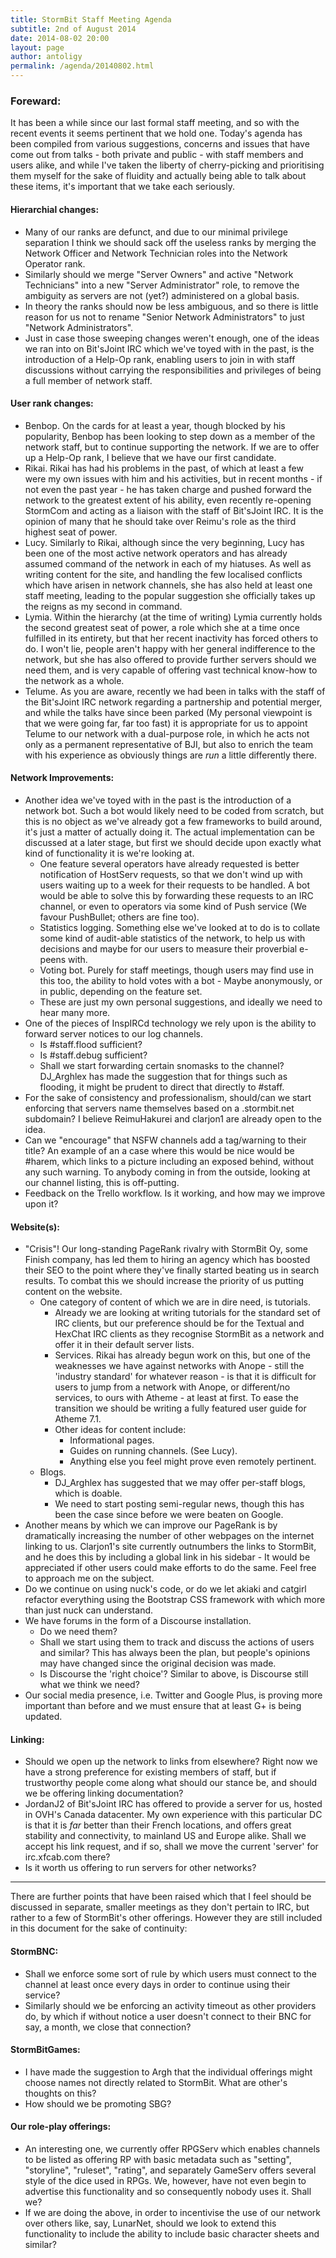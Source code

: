 ```yaml
---
title: StormBit Staff Meeting Agenda
subtitle: 2nd of August 2014
date: 2014-08-02 20:00
layout: page
author: antoligy
permalink: /agenda/20140802.html
---
```


### Foreward: ###

It has been a while since our last formal staff meeting, and so with the recent events it seems pertinent that we hold one.  Today's agenda has been compiled from various suggestions, concerns and issues that have come out from talks - both private and public - with staff members and users alike, and while I've taken the liberty of cherry-picking and prioritising them myself for the sake of fluidity and actually being able to talk about these items, it's important that we take each seriously.


#### Hierarchial changes: ####

- Many of our ranks are defunct, and due to our minimal privilege separation I think we should sack off the useless ranks by merging the Network Officer and Network Technician roles into the Network Operator rank. 
- Similarly should we merge "Server Owners" and active "Network Technicians" into a new "Server Administrator" role, to remove the ambiguity as servers are not (yet?) administered on a global basis.
- In theory the ranks should now be less ambiguous, and so there is little reason for us not to rename "Senior Network Administrators" to just "Network Administrators".
- Just in case those sweeping changes weren't enough, one of the ideas we ran into on Bit'sJoint IRC which we've toyed with in the past, is the introduction of a Help-Op rank, enabling users to join in with staff discussions without carrying the responsibilities and privileges of being a full member of network staff.


#### User rank changes: ####

- Benbop.  On the cards for at least a year, though blocked by his popularity, Benbop has been looking to step down as a member of the network staff, but to continue supporting the network.  If we are to offer up a Help-Op rank, I believe that we have our first candidate.
- Rikai. Rikai has had his problems in the past, of which at least a few were my own issues with him and his activities, but in recent months - if not even the past year - he has taken charge and pushed forward the network to the greatest extent of his ability, even recently re-opening StormCom and acting as a liaison with the staff of Bit'sJoint IRC.  It is the opinion of many that he should take over Reimu's role as the third highest seat of power.
- Lucy.  Similarly to Rikai, although since the very beginning, Lucy has been one of the most active network operators and has already assumed command of the network in each of my hiatuses.  As well as writing content for the site, and handling the few localised conflicts which have arisen in network channels, she has also held at least one staff meeting, leading to the popular suggestion she officially takes up the reigns as my second in command.  
- Lymia. Within the hierarchy (at the time of writing) Lymia currently holds the second greatest seat of power, a role which she at a time once fulfilled in its entirety, but that her recent inactivity has forced others to do.  I won't lie, people aren't happy with her general indifference to the network, but she has also offered to provide further servers should we need them, and is very capable of offering vast technical know-how to the network as a whole.
- Telume.  As you are aware, recently we had been in talks with the staff of the Bit'sJoint IRC network regarding a partnership and potential merger, and while the talks have since been parked (My personal viewpoint is that we were going far, far too fast) it is appropriate for us to appoint Telume to our network with a dual-purpose role, in which he acts not only as a permanent representative of BJI, but also to enrich the team with his experience as obviously things are _run_ a little differently there.


#### Network Improvements:  ####

- Another idea we've toyed with in the past is the introduction of a network bot.  Such a bot would likely need to be coded from scratch, but this is no object as we've already got a few frameworks to build around, it's just a matter of actually doing it.  The actual implementation can be discussed at a later stage, but first we should decide upon exactly what kind of functionality it is we're looking at.
  - One feature several operators have already requested is better notification of HostServ requests, so that we don't wind up with users waiting up to a week for their requests to be handled.  A bot would be able to solve this by forwarding these requests to an IRC channel, or even to operators via some kind of Push service (We favour PushBullet; others are fine too).
  - Statistics logging.  Something else we've looked at to do is to collate some kind of audit-able statistics of the network, to help us with decisions and maybe for our users to measure their proverbial e-peens with.
  - Voting bot.  Purely for staff meetings, though users may find use in this too, the ability to hold votes with a bot - Maybe anonymously, or in public, depending on the feature set.
  - These are just my own personal suggestions, and ideally we need to hear many more.
- One of the pieces of InspIRCd technology we rely upon is the ability to forward server notices to our log channels.
  - Is #staff.flood sufficient?
  - Is #staff.debug sufficient?
  - Shall we start forwarding certain snomasks to the channel?  DJ_Arghlex has made the suggestion that for things such as flooding, it might be prudent to direct that directly to #staff.
- For the sake of consistency and professionalism, should/can we start enforcing that servers name themselves based on a .stormbit.net subdomain?  I believe ReimuHakurei and clarjon1 are already open to the idea.
- Can we "encourage" that NSFW channels add a tag/warning to their title?  An example of an a case where this would be nice would be #harem, which links to a picture including an exposed behind, without any such warning.  To anybody coming in from the outside, looking at our channel listing, this is off-putting.
- Feedback on the Trello workflow.  Is it working, and how may we improve upon it?


#### Website(s): ####

- "Crisis"!  Our long-standing PageRank rivalry with StormBit Oy, some Finish company, has led them to hiring an agency which has boosted their SEO to the point where they've finally started beating us in search results.  To combat this we should increase the priority of us putting content on the website.
  - One category of content of which we are in dire need, is tutorials.
    - Already we are looking at writing tutorials for the standard set of IRC clients, but our preference should be for the Textual and HexChat IRC clients as they recognise StormBit as a network and offer it in their default server lists.
    - Services.  Rikai has already begun work on this, but one of the weaknesses we have against networks with Anope - still the 'industry standard' for whatever reason - is that it is difficult for users to jump from a network with Anope, or different/no services, to ours with Atheme - at least at first.  To ease the transition we should be writing a fully featured user guide for Atheme 7.1.
    - Other ideas for content include:
      - Informational pages.
      - Guides on running channels. (See Lucy).
      - Anything else you feel might prove even remotely pertinent.
  - Blogs.
    - DJ_Arghlex has suggested that we may offer per-staff blogs, which is doable.
    - We need to start posting semi-regular news, though this has been the case since before we were beaten on Google.
- Another means by which we can improve our PageRank is by dramatically increasing the number of other webpages on the internet linking to us.  Clarjon1's site currently outnumbers the links to StormBit, and he does this by including a global link in his sidebar - It would be appreciated if other users could make efforts to do the same.  Feel free to approach me on the subject.
- Do we continue on using nuck's code, or do we let akiaki and catgirl refactor everything using the Bootstrap CSS framework with which more than just nuck can understand.
- We have forums in the form of a Discourse installation.
  - Do we need them?
  - Shall we start using them to track and discuss the actions of users and similar?  This has always been the plan, but people's opinions may have changed since the original decision was made.
  - Is Discourse the 'right choice'?  Similar to above, is Discourse still what we think we need?
- Our social media presence, i.e. Twitter and Google Plus, is proving more important than before and we must ensure that at least G+ is being updated.


#### Linking: ####

- Should we open up the network to links from elsewhere?  Right now we have a strong preference for existing members of staff, but if trustworthy people come along what should our stance be, and should we be offering linking documentation?
- JordanJ2 of Bit'sJoint IRC has offered to provide a server for us, hosted in OVH's Canada datacenter.  My own experience with this particular DC is that it is _far_ better than their French locations, and offers great stability and connectivity, to mainland US and Europe alike.  Shall we accept his link request, and if so, shall we move the current 'server' for irc.xfcab.com there?
- Is it worth us offering to run servers for other networks?


----


There are further points that have been raised which that I feel should be discussed in separate, smaller meetings as they don't pertain to IRC, but rather to a few of StormBit's other offerings.  However they are still included in this document for the sake of continuity:

#### StormBNC: ####

- Shall we enforce some sort of rule by which users must connect to the channel at least once every <X> days in order to continue using their service?
- Similarly should we be enforcing an activity timeout as other providers do, by which if without notice a user doesn't connect to their BNC for say, a month, we close that connection?


#### StormBitGames: ####

- I have made the suggestion to Argh that the individual offerings might choose names not directly related to StormBit.  What are other's thoughts on this?
- How should we be promoting SBG?


#### Our role-play offerings: ####

- An interesting one, we currently offer RPGServ which enables channels to be listed as offering RP with basic metadata such as "setting", "storyline", "ruleset", "rating", and separately GameServ offers several style of the dice used in RPGs.  We, however, have not even begin to advertise this functionality and so consequently nobody uses it.  Shall we?
- If we are doing the above, in order to incentivise the use of our network over others like, say, LunarNet, should we look to extend this functionality to include the ability to include basic character sheets and similar?